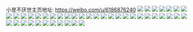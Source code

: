 小昱不厌世主页地址: https://weibo.com/u/6186876240 
![](https://wx4.sinaimg.cn/mw2000/006KHv8sgy1h9jvf1gxraj30wh0i443f.jpg) 
![](https://wx4.sinaimg.cn/mw2000/006KHv8sly1h8s19zqepwj30u0160k3v.jpg) 
![](https://wx4.sinaimg.cn/mw2000/006KHv8sly1h8s1a0e807j30u0160wne.jpg) 
![](https://wx4.sinaimg.cn/mw2000/006KHv8sly1h8s1a18otnj30u0160wpy.jpg) 
![](https://wx4.sinaimg.cn/mw2000/006KHv8sly1h8s1bexgenj32c0340b2a.jpg) 
![](https://wx4.sinaimg.cn/mw2000/006KHv8sly1h8s1a21ugwj30u0160dsh.jpg) 
![](https://wx4.sinaimg.cn/mw2000/006KHv8sly1h8s1a2n29bj30tp15lk0n.jpg) 
![](https://wx4.sinaimg.cn/mw2000/006KHv8sly1h8s1a5hbqhj32c0340b29.jpg) 
![](https://wx4.sinaimg.cn/mw2000/006KHv8sgy1h8fgabn6mrj315o22kb29.jpg) 
![](https://wx4.sinaimg.cn/mw2000/006KHv8sgy1h8fg9woz5vj31vd2ht4qq.jpg) 
![](https://wx4.sinaimg.cn/mw2000/006KHv8sgy1h8fga730obj31wp2jlx6q.jpg) 
![](https://wx4.sinaimg.cn/mw2000/006KHv8sgy1h8fgal67iij32c0340kjl.jpg) 
![](https://wx4.sinaimg.cn/mw2000/006KHv8sgy1h745uyazrtj32002o1q9n.jpg) 
![](https://wx4.sinaimg.cn/mw2000/006KHv8sgy1h745uw0emoj30uo14atk6.jpg) 
![](https://wx4.sinaimg.cn/mw2000/006KHv8sgy1h745uvhe5wj31qz2nrnpe.jpg) 
![](https://wx4.sinaimg.cn/mw2000/006KHv8sgy1h54cww4gidj30rx114k42.jpg) 
![](https://wx4.sinaimg.cn/mw2000/006KHv8sgy1h54cx2k9plj31lm24uqv5.jpg) 
![](https://wx4.sinaimg.cn/mw2000/006KHv8sgy1h54cx0y73mj32c0340e83.jpg) 
![](https://wx4.sinaimg.cn/mw2000/006KHv8sgy1h54cwyymfqj32c0340npf.jpg) 
![](https://wx4.sinaimg.cn/mw2000/006KHv8sgy1h54cwvhbkkj32c0340npf.jpg) 
![](https://wx4.sinaimg.cn/mw2000/006KHv8sgy1h54cx66v9ij32c0340kjn.jpg) 
![](https://wx4.sinaimg.cn/mw2000/006KHv8sly1h4euhx7ijmj31yl2vknpe.jpg) 
![](https://wx4.sinaimg.cn/mw2000/006KHv8sly1h4euirlzdaj32c0340kjn.jpg) 
![](https://wx4.sinaimg.cn/mw2000/006KHv8sly1h4euhzqx1kj32c0340hdv.jpg) 
![](https://wx4.sinaimg.cn/mw2000/006KHv8sly1h4eui4yekrj323y30t1kz.jpg) 
![](https://wx4.sinaimg.cn/mw2000/006KHv8sgy1h4dsd67vfpj32c0340e82.jpg) 
![](https://wx4.sinaimg.cn/mw2000/006KHv8sly1h41o4y1dqoj32c03404qs.jpg) 
![](https://wx4.sinaimg.cn/mw2000/006KHv8sly1h41o4tio3ij32c0340kjl.jpg) 
![](https://wx4.sinaimg.cn/mw2000/006KHv8sly1h41o50boofj32c0340qv6.jpg) 
![](https://wx4.sinaimg.cn/mw2000/006KHv8sly1h41o519vjcj3111177tnz.jpg) 
![](https://wx4.sinaimg.cn/mw2000/006KHv8sgy1h3yqtom7m9j32c03401ky.jpg) 
![](https://wx4.sinaimg.cn/mw2000/006KHv8sgy1h3wd405halj32301e0hdt.jpg) 
![](https://wx4.sinaimg.cn/mw2000/006KHv8sgy1h3wd3xyz7bj31lj2eakjl.jpg) 
![](https://wx4.sinaimg.cn/mw2000/006KHv8sgy1h3wd40qrpbj30wg1cp4c7.jpg) 
![](https://wx4.sinaimg.cn/mw2000/006KHv8sgy1h3wd3vsfbhj30zd1h17q3.jpg) 
![](https://wx4.sinaimg.cn/mw2000/006KHv8sgy1h3wdg9qveej326o39shdu.jpg) 
![](https://wx4.sinaimg.cn/mw2000/006KHv8sgy1h3wdwfcktrj31oc2ddkjl.jpg) 
![](https://wx4.sinaimg.cn/mw2000/006KHv8sgy1h3wcz39xx6j33rp699npp.jpg) 
![](https://wx4.sinaimg.cn/mw2000/006KHv8sgy1h3wcyjr6r7j31gb26ge81.jpg) 
![](https://wx4.sinaimg.cn/mw2000/006KHv8sgy1h3wcyhpv2gj32c033v1l0.jpg) 
![](https://wx4.sinaimg.cn/mw2000/006KHv8sgy1h3wcymgafbj334022s1l0.jpg) 
![](https://wx4.sinaimg.cn/mw2000/006KHv8sgy1h3wcyiza2rj318z1qzb29.jpg) 
![](https://wx4.sinaimg.cn/mw2000/006KHv8sgy1h3wcyyw2hsj31tw340u0y.jpg) 
